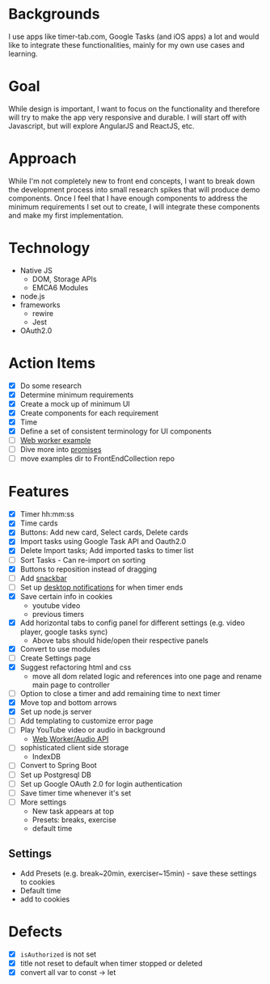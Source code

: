 # Backgrounds
I use apps like timer-tab.com, Google Tasks (and iOS apps) a lot and would like to integrate these functionalities, mainly for my own use cases and learning.

# Goal
While design is important, I want to focus on the functionality and therefore will try to make the app very responsive and durable. I will start off with Javascript, but will explore AngularJS and ReactJS, etc.

# Approach
While I'm not completely new to front end concepts, I want to break down the development process into small research spikes that will produce demo components. Once I feel that I have enough components to address the minimum requirements I set out to create, I will integrate these components and make my first implementation.

# Technology
- Native JS
    - DOM, Storage APIs
    - EMCA6 Modules
- node.js
- frameworks
    - rewire
    - Jest
- OAuth2.0

# Action Items
- [X] Do some research
- [x] Determine minimum requirements
- [x] Create a mock up of minimum UI
- [x] Create components for each requirement
 - [X] Time
- [x] Define a set of consistent terminology for UI components
- [ ] [Web worker example](https://developer.mozilla.org/en-US/docs/Web/API/Web_Audio_API#Audio_Workers)
- [ ] Dive more into [promises](https://developer.mozilla.org/en-US/docs/Web/JavaScript/Guide/Using_promises)
- [ ] move examples dir to FrontEndCollection repo

# Features
- [x] Timer hh:mm:ss
- [x] Time cards
- [x] Buttons: Add new card, Select cards, Delete cards
- [x] Import tasks using Google Task API and Oauth2.0
- [x] Delete Import tasks; Add imported tasks to timer list
- [ ] Sort Tasks - Can re-import on sorting
- [x] Buttons to reposition instead of dragging
- [ ] Add [snackbar](https://www.w3schools.com/howto/howto_js_snackbar.asp)
- [ ] Set up [desktop notifications](https://developer.mozilla.org/en-US/docs/Web/API/notification) for when timer ends
- [x] Save certain info in cookies
    - youtube video
    - previous timers
- [x] Add horizontal tabs to config panel for different settings (e.g. video player, google tasks sync)
    - Above tabs should hide/open their respective panels
- [x] Convert to use modules
- [ ] Create Settings page
- [x] Suggest refactoring html and css
    - move all dom related logic and references into one page and rename main page to controller
- [ ] Option to close a timer and add remaining time to next timer
- [x] Move top and bottom arrows
- [x] Set up node.js server
- [ ] Add templating to customize error page
- [ ] Play YouTube video or audio in background
    - [Web Worker/Audio API](https://developer.mozilla.org/en-US/docs/Web/API/Web_Audio_API#Audio_Workers)
- [ ] sophisticated client side storage
    - IndexDB
- [ ] Convert to Spring Boot
- [ ] Set up Postgresql DB
- [ ] Set up Google OAuth 2.0 for login authentication
- [ ] Save timer time whenever it's set
- [ ] More settings
    - New task appears at top
    - Presets: breaks, exercise
    - default time

## Settings
- Add Presets (e.g. break~20min, exerciser~15min) - save these settings to cookies
- Default time
- add to cookies

# Defects
- [x] `isAuthorized` is not set
- [x] title not reset to default when timer stopped or deleted
- [x] convert all var to const -> let
